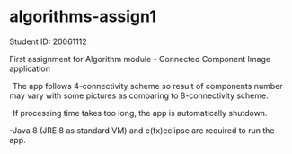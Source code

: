 # algorithms-assign1
Student ID: 20061112


First assignment for Algorithm module - Connected Component Image application

-The app follows 4-connectivity scheme so result of components number may vary  with some pictures as comparing to 8-connectivity scheme.

-If processing time takes too long, the app is automatically shutdown.

-Java 8 (JRE 8 as standard VM) and e(fx)eclipse are required to run the app.
